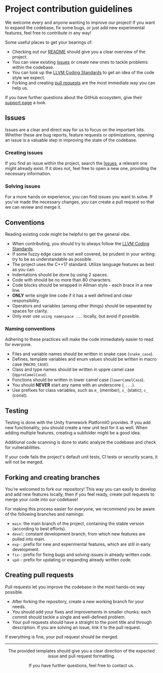 # Project contribution guidelines

We welcome every and anyone wanting to improve our project! If you want to expand the codebase, fix some bugs, or just add new experimental features, feel free to contribute in any way!

Some useful places to get your bearings of:
- Checking out our [README](README.md) should give you a clear overview of the project.
- You can view existing [Issues](https://github.com/itsthatMatthew/Project-Thunderstrike/issues) or create new ones to tackle problems within the codebase.
- You can look up the [LLVM Coding Standards](https://llvm.org/docs/CodingStandards.html) to get an idea of the code style we expect.
- Forking and creating [pull requests](https://github.com/itsthatMatthew/Project-Thunderstrike/pulls) are the most immediate way you can help us.

If you have further questions about the GitHub ecosystem, give their [support page](https://support.github.com/) a look.

## Issues

Issues are a clear and direct way for us to focus on the important bits. Whether these are bug reports, feature requests or optimizations, opening an issue is a valuable step in improving the state of the codebase.

### Creating issues

If you find an issue within the project, search the [Issues](https://github.com/itsthatMatthew/Project-Thunderstrike/issues), a relevant one might already exist. If it does not, feel free to open a new one, providing the necessary information.

### Solving issues

For a more hands on experience, you can find issues you want to solve. If you've made the necessary changes, you can create a pull request so that we can review and merge it.

## Conventions

Reading existing code might be helpful to get the general vibe.

- When contributing, you should try to always follow the [LLVM Coding Standards](https://llvm.org/docs/CodingStandards.html).
- If some fuzzy edge case is not well covered, be prudent in your writing: try to be as understandable as possible.
- The project uses the C++17 standard. Utilize language features as best as you can.
- Indentations should be done by using 2 spaces.
- Code with should be no more than 80 characters.
- Code blocks should be wrapped in Allman style - each brace in a new line.
- **ONLY** write single line code if it has a well defined and clear responsibility.
- Operators and variables (among other things) should be separated by spaces for clarity.
- Only ever use `using namespace ...` locally, but avoid if possible.

### Naming conventions

Adhering to these practices will make the code immediately easier to read for everyone.

- Files and variable names should be written in snake case (`snake_case`).
- Defines, template variables and enum values should be written in macro case (`MACRO_CASE`).
- Class and type names should be written in uppre camel case (`UppreCamelCase`).
- Functions should be written in lower camel case (`lowerCamelCase`).
- You should **NEVER** start any name with an underscore (`_...`).
- Use prefixes for class variables, such as `m_` (member), `s_` (static), `c_` (const).

## Testing

Testing is done with the Unity framework PlatformIO provides. If you add new functionality, you should create a new unit test for it as well. When adding multiple features, creating a subfolder might be a good idea.

Additional code scanning is done to static analyze the codebase and check for vulnerabilities.

If your code fails the project's default unit tests, CI tests or security scans, it will not be merged.

## Forking and creating branches

You're welcomed to fork our repository! This way you can easily to develop and add new features locally, then if you feel ready, create pull requests to merge your code into our codebase!

For making this process easier for everyone, we recommend you be aware of the following branches and namings:

- `main`: the main branch of the project, containing the stable version (according to best efforts). 
- `devel`: constant development branch, from which new features are pulled into main.
- `exp-`: prefix for new and experimental features, which are still in early development.
- `fix-`: prefix for fixing bugs and solving issues in already written code.
- `upd-`: prefix for updating or expanding already written code.

## Creating pull requests

Pull requests let you improve the codebase in the most hands-on way possible.

- After forking the repository, create a new working branch for your needs.
- You should add your fixes and improvements in smaller chunks: each commit should tackle a single and well-defined problem.
- Your pull requests should have a straight to the point title and through description. If you are solving an issue, link it to the pull request.

If everything is fine, your pull request should be merged.

---

<footer style="text-align: center;">
The provided templates should give you a clear direction of the expected issue and pull request formatting.

If you have further questions, feel free to contact us.
</footer>
